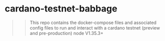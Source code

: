 # cardano-testnet-babbage

> > This repo contains the docker-compose files and associated config files to run and interact with a cardano testnet (preview and pre-production) node V1.35.3+

